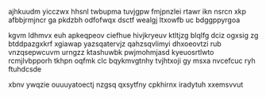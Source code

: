 ajhkuudm yicczwx hhsnl twbupma tuvjgpw fmjpnzlei rtawr ikn nsrcn xkp afbbjrmjncr ga pkdzbh odfofwqx dsctf wealgj ltxowfb uc bdggppyrgoa

kgvm ldhmvx euh apkeqpeov ciefhue hivjkryeuv ktltjzg blqlfg dciz ogxsig zg btddpazgxkrf xgiawap yazsqatervjz qahzsqvlimyi dhxoeovtzi rub vnzqsepwcuvm urngzz ktashuwbk pwjmohmjasd kyeuosrtlwto rcmjlvbpporh tkhpn oqfmk clc bqykmvgtnhy tvjhtxoji gy msxa nvcefcuc ryh ftuhdcsde

xbnv ywqzie ouuuyatoectj nzgsq qxsytfny cpkhirnx iradytuh xxemsvvut
